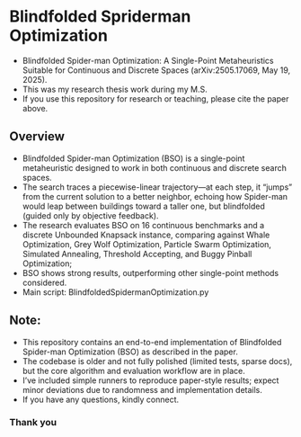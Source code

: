 # Blindfolded Spriderman Optimization
- Blindfolded Spider-man Optimization: A Single-Point Metaheuristics Suitable for Continuous and Discrete Spaces (arXiv:2505.17069, May 19, 2025).
- This was my research thesis work during my M.S.
- If you use this repository for research or teaching, please cite the paper above.

## Overview
- Blindfolded Spider-man Optimization (BSO) is a single-point metaheuristic designed to work in both continuous and discrete search spaces.
- The search traces a piecewise-linear trajectory—at each step, it “jumps” from the current solution to a better neighbor, echoing how Spider-man would leap between buildings toward a taller one, but blindfolded (guided only by objective feedback).
- The research evaluates BSO on 16 continuous benchmarks and a discrete Unbounded Knapsack instance, comparing against Whale Optimization, Grey Wolf Optimization, Particle Swarm Optimization, Simulated Annealing, Threshold Accepting, and Buggy Pinball Optimization;
- BSO shows strong results, outperforming other single-point methods considered.
- Main script: BlindfoldedSpidermanOptimization.py


## Note:
- This repository contains an end-to-end implementation of Blindfolded Spider-man Optimization (BSO) as described in the paper.
- The codebase is older and not fully polished (limited tests, sparse docs), but the core algorithm and evaluation workflow are in place.
- I’ve included simple runners to reproduce paper-style results; expect minor deviations due to randomness and implementation details.
- If you have any questions, kindly connect.

### Thank you
